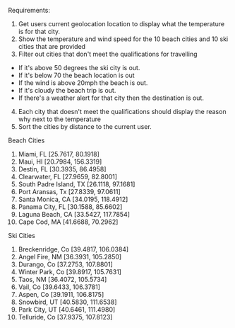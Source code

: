 Requirements:

1. Get users current geolocation location to display what the temperature is for that city.
2. Show the temperature and wind speed for the 10 beach cities and 10 ski cities that are provided
3. Filter out cities that don't meet the qualifications for travelling

- If it's above 50 degrees the ski city is out.
- If it's below 70 the beach location is out
- If the wind is above 20mph the beach is out.
- If it's cloudy the beach trip is out.
- If there's a weather alert for that city then the destination is out.

4. Each city that doesn't meet the qualifications should display the reason why next to the temperature
5. Sort the cities by distance to the current user.

Beach Cities

1. Miami, FL [25.7617, 80.1918]
2. Maui, HI [20.7984, 156.3319]
3. Destin, FL [30.3935, 86.4958]
4. Clearwater, FL [27.9659, 82.8001]
5. South Padre Island, TX [26.1118, 97.1681]
6. Port Aransas, Tx [27.8339, 97.0611]
7. Santa Monica, CA [34.0195, 118.4912]
8. Panama City, FL [30.1588, 85.6602]
9. Laguna Beach, CA [33.5427, 117.7854]
10. Cape Cod, MA [41.6688, 70.2962]

Ski Cities

1. Breckenridge, Co [39.4817, 106.0384]
2. Angel Fire, NM [36.3931, 105.2850]
3. Durango, Co [37.2753, 107.8801]
4. Winter Park, Co [39.8917, 105.7631]
5. Taos, NM [36.4072, 105.5734]
6. Vail, Co [39.6433, 106.3781]
7. Aspen, Co [39.1911, 106.8175]
8. Snowbird, UT [40.5830, 111.6538]
9. Park City, UT [40.6461, 111.4980]
10. Telluride, Co [37.9375, 107.8123]
